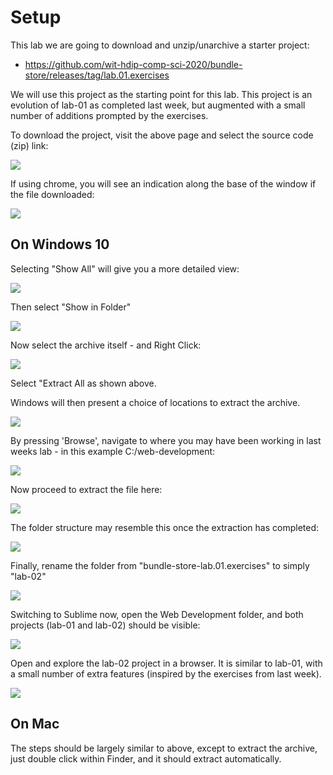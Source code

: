 # Setup

This lab we are going to download and unzip/unarchive a starter project:

- <https://github.com/wit-hdip-comp-sci-2020/bundle-store/releases/tag/lab.01.exercises>

We will use this project as the starting point for this lab. This project is an evolution of lab-01 as completed last week, but augmented with a small number of additions prompted by the exercises.

To download the project, visit the above page and select the source code (zip) link:

![](img/01x.png)

If using chrome, you will see an indication along the base of the window if the file downloaded:

![](img/02x.png)

## On Windows 10

Selecting "Show All" will give you a more detailed view:

![](img/03x.png)

Then select "Show in Folder"

![](img/04x.png)

Now select the archive itself - and Right Click:

![](img/05x.png)

Select "Extract All as shown above.

Windows will then present a choice of locations to extract the archive.

![](img/06x.png)

By pressing 'Browse', navigate to where you may have been working in last weeks lab - in this example C:/web-development:

![](img/07x.png)

Now proceed to extract the file here:

![](img/08x.png)

The folder structure may resemble this once the extraction has completed:

![](img/09x.png)

Finally, rename the folder from "bundle-store-lab.01.exercises" to simply "lab-02"

![](img/10x.png)

Switching to Sublime now, open the Web Development folder, and both projects (lab-01 and lab-02) should be visible:

![](img/34.png)

Open and explore the lab-02 project in a browser. It is similar to lab-01, with a small number of extra features (inspired by the exercises from last week).

![](img/11x.png)

## On Mac

The steps should be largely similar to above, except to extract the archive, just double click within Finder, and it should extract automatically.
